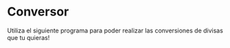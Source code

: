 # Conversor
Utiliza el siguiente programa para poder realizar las conversiones de divisas que tu quieras!
